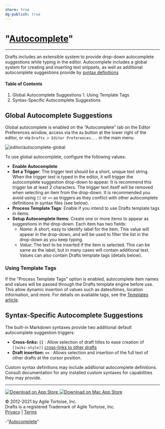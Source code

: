 ```yaml
---
share: true
dg-publish: true
---
```

# "[Autocomplete]()" 
***
Drafts includes an extensible system to provide drop-down autocomplete suggestions while typing in the editor. Autocomplete includes a global system for creating and inserting text snippets, as well as additional autocomplete suggestions provide by [syntax definitions](/docs/extending/syntaxes)

####  Table of Contents 

  1. Global Autocomplete Suggestions
    1. Using Template Tags
  2. Syntax-Specific Autocomplete Suggestions

##  Global Autocomplete Suggestions 

Global autocomplete is enabled on the “Autocomplete” tab on the Editor Preferences window, access via the `Aa` button at the lower right of the editor, or via `Drafts > Editor Preferences...` in the main menu.

![editor/autocomplete-global](/images/docs/editor/autocomplete-global.png)

To use global autocomplete, configure the following values:

  * **Enable Autocomplete**
  * **Set a Trigger**: The trigger text should be a short, unique text string. When the trigger text is typed in the editor, it will trigger the autocomplete suggestion drop-down to appear. It is recommend this trigger be at least 2 characters. The trigger text itself will be removed when selecting an item from the drop-down. It is recommended you avoid using `[[` or `<<` as triggers as they conflict with other autocomplete definitions in syntax files (see below).
  * **Process Template Tags**: Enable if you intend to use Drafts template tags in items.
  * **Setup Autocomplete Items**: Create one or more items to appear as suggestions in the drop-down. Each item has two fields: 
    * _Name_: A short, easy to identify label for the item. This value will appear in the drop-down, and will be used to filter the list in the drop-down as you keep typing.
    * _Value_: The text to be inserted if the item is selected. This can be same as the label, but in many cases will contain additional text. Values can also contain Drafts template tags (details below).

###  Using Template Tags 

If the “Process Template Tags” option is enabled, autocomplete item names and values will be passed through the Drafts template engine before use. This allow dynamic insertion of values such as dates/times, location information, and more. For details on available tags, see the [Templates article](/docs/actions/templates).

##  Syntax-Specific Autocomplete Suggestions 

The built-in Markdown syntaxes provide two additional default autocomplete suggestion triggers:

  * **Cross-links: `[[`** : Allow selection of draft titles to ease creation of `[[wiki-style]]` [cross-links to other drafts](/docs/drafts/cross-linking)
  * **Draft insertion: `<<`** : Allows selection and insertion of the full text of other drafts at the cursor position.

Custom syntax definitions may include additional autocomplete definitions. Consult documentation for any installed custom syntaxes for capabilities they may provide.

* * *

[ ![Download on App Store](/images/appstore.svg) ](https://itunes.apple.com/app/id1236254471?ls=1&mt=8&at=11l4Cf&ct=site) [ ![Download on Mac App Store](/images/macappstore.svg) ](https://itunes.apple.com/app/id1435957248?mt=12&at=11l4Cf&ct=site)

© 2012-2021 by Agile Tortoise, Inc.  
Drafts is a registered Trademark of Agile Tortoise, Inc.  
[Privacy](https://getdrafts.com/support/privacy) | [Terms](https://getdrafts.com/support/terms)

-"[Autocomplete](https://docs.getdrafts.com/docs/editor/autocomplete)"